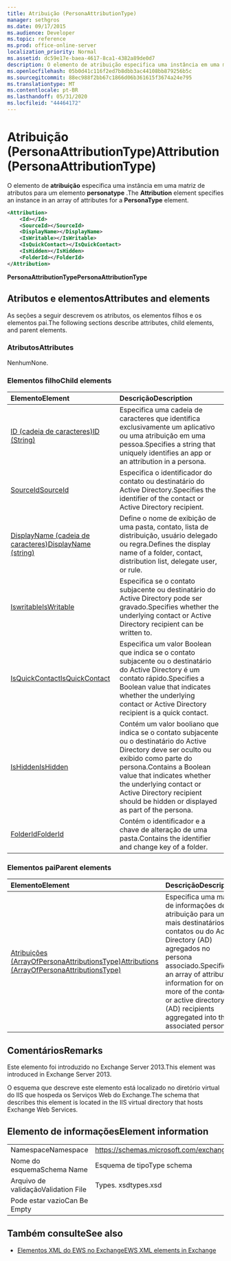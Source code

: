 ```yaml
---
title: Atribuição (PersonaAttributionType)
manager: sethgros
ms.date: 09/17/2015
ms.audience: Developer
ms.topic: reference
ms.prod: office-online-server
localization_priority: Normal
ms.assetid: dc59e17e-baea-4617-8ca1-4382a89de0d7
description: O elemento de atribuição especifica uma instância em uma matriz de atributos para um elemento Personatype.
ms.openlocfilehash: 05b0d41c116f2ed7b8dbb3ac44108bb879256b5c
ms.sourcegitcommit: 88ec988f2bb67c1866d06b361615f3674a24e795
ms.translationtype: MT
ms.contentlocale: pt-BR
ms.lasthandoff: 05/31/2020
ms.locfileid: "44464172"
---
```

# <a name="attribution-personaattributiontype"></a><span data-ttu-id="7e962-103">Atribuição (PersonaAttributionType)</span><span class="sxs-lookup"><span data-stu-id="7e962-103">Attribution (PersonaAttributionType)</span></span>

<span data-ttu-id="7e962-104">O elemento de **atribuição** especifica uma instância em uma matriz de atributos para um elemento **personatype** .</span><span class="sxs-lookup"><span data-stu-id="7e962-104">The **Attribution** element specifies an instance in an array of attributes for a **PersonaType** element.</span></span> 
  
```XML
<Attribution>
    <Id></Id>
    <SourceId></SourceId>
    <DisplayName></DisplayName>
    <IsWritable></IsWritable>
    <IsQuickContact></IsQuickContact>
    <IsHidden></IsHidden>
    <FolderId></FolderId>
</Attribution>
```

 <span data-ttu-id="7e962-105">**PersonaAttributionType**</span><span class="sxs-lookup"><span data-stu-id="7e962-105">**PersonaAttributionType**</span></span>
## <a name="attributes-and-elements"></a><span data-ttu-id="7e962-106">Atributos e elementos</span><span class="sxs-lookup"><span data-stu-id="7e962-106">Attributes and elements</span></span>

<span data-ttu-id="7e962-107">As seções a seguir descrevem os atributos, os elementos filhos e os elementos pai.</span><span class="sxs-lookup"><span data-stu-id="7e962-107">The following sections describe attributes, child elements, and parent elements.</span></span>
  
### <a name="attributes"></a><span data-ttu-id="7e962-108">Atributos</span><span class="sxs-lookup"><span data-stu-id="7e962-108">Attributes</span></span>

<span data-ttu-id="7e962-109">Nenhum</span><span class="sxs-lookup"><span data-stu-id="7e962-109">None.</span></span>
  
### <a name="child-elements"></a><span data-ttu-id="7e962-110">Elementos filho</span><span class="sxs-lookup"><span data-stu-id="7e962-110">Child elements</span></span>

|<span data-ttu-id="7e962-111">**Elemento**</span><span class="sxs-lookup"><span data-stu-id="7e962-111">**Element**</span></span>|<span data-ttu-id="7e962-112">**Descrição**</span><span class="sxs-lookup"><span data-stu-id="7e962-112">**Description**</span></span>|
|:-----|:-----|
|[<span data-ttu-id="7e962-113">ID (cadeia de caracteres)</span><span class="sxs-lookup"><span data-stu-id="7e962-113">ID (String)</span></span>](id-string.md) <br/> |<span data-ttu-id="7e962-114">Especifica uma cadeia de caracteres que identifica exclusivamente um aplicativo ou uma atribuição em uma pessoa.</span><span class="sxs-lookup"><span data-stu-id="7e962-114">Specifies a string that uniquely identifies an app or an attribution in a persona.</span></span>  <br/> |
|[<span data-ttu-id="7e962-115">SourceId</span><span class="sxs-lookup"><span data-stu-id="7e962-115">SourceId</span></span>](sourceid.md) <br/> |<span data-ttu-id="7e962-116">Especifica o identificador do contato ou destinatário do Active Directory.</span><span class="sxs-lookup"><span data-stu-id="7e962-116">Specifies the identifier of the contact or Active Directory recipient.</span></span>  <br/> |
|[<span data-ttu-id="7e962-117">DisplayName (cadeia de caracteres)</span><span class="sxs-lookup"><span data-stu-id="7e962-117">DisplayName (string)</span></span>](displayname-string.md) <br/> |<span data-ttu-id="7e962-118">Define o nome de exibição de uma pasta, contato, lista de distribuição, usuário delegado ou regra.</span><span class="sxs-lookup"><span data-stu-id="7e962-118">Defines the display name of a folder, contact, distribution list, delegate user, or rule.</span></span>  <br/> |
|[<span data-ttu-id="7e962-119">Iswritable</span><span class="sxs-lookup"><span data-stu-id="7e962-119">IsWritable</span></span>](iswritable.md) <br/> |<span data-ttu-id="7e962-120">Especifica se o contato subjacente ou destinatário do Active Directory pode ser gravado.</span><span class="sxs-lookup"><span data-stu-id="7e962-120">Specifies whether the underlying contact or Active Directory recipient can be written to.</span></span>  <br/> |
|[<span data-ttu-id="7e962-121">IsQuickContact</span><span class="sxs-lookup"><span data-stu-id="7e962-121">IsQuickContact</span></span>](isquickcontact.md) <br/> |<span data-ttu-id="7e962-122">Especifica um valor Boolean que indica se o contato subjacente ou o destinatário do Active Directory é um contato rápido.</span><span class="sxs-lookup"><span data-stu-id="7e962-122">Specifies a Boolean value that indicates whether the underlying contact or Active Directory recipient is a quick contact.</span></span>  <br/> |
|[<span data-ttu-id="7e962-123">IsHidden</span><span class="sxs-lookup"><span data-stu-id="7e962-123">IsHidden</span></span>](ishidden.md) <br/> |<span data-ttu-id="7e962-124">Contém um valor booliano que indica se o contato subjacente ou o destinatário do Active Directory deve ser oculto ou exibido como parte do persona.</span><span class="sxs-lookup"><span data-stu-id="7e962-124">Contains a Boolean value that indicates whether the underlying contact or Active Directory recipient should be hidden or displayed as part of the persona.</span></span>  <br/> |
|[<span data-ttu-id="7e962-125">FolderId</span><span class="sxs-lookup"><span data-stu-id="7e962-125">FolderId</span></span>](folderid.md) <br/> |<span data-ttu-id="7e962-126">Contém o identificador e a chave de alteração de uma pasta.</span><span class="sxs-lookup"><span data-stu-id="7e962-126">Contains the identifier and change key of a folder.</span></span>  <br/> |
   
### <a name="parent-elements"></a><span data-ttu-id="7e962-127">Elementos pai</span><span class="sxs-lookup"><span data-stu-id="7e962-127">Parent elements</span></span>

|<span data-ttu-id="7e962-128">**Elemento**</span><span class="sxs-lookup"><span data-stu-id="7e962-128">**Element**</span></span>|<span data-ttu-id="7e962-129">**Descrição**</span><span class="sxs-lookup"><span data-stu-id="7e962-129">**Description**</span></span>|
|:-----|:-----|
|[<span data-ttu-id="7e962-130">Atribuições (ArrayOfPersonaAttributionsType)</span><span class="sxs-lookup"><span data-stu-id="7e962-130">Attributions (ArrayOfPersonaAttributionsType)</span></span>](attributions-arrayofpersonaattributionstype.md) <br/> |<span data-ttu-id="7e962-131">Especifica uma matriz de informações de atribuição para um ou mais destinatários de contatos ou do Active Directory (AD) agregados no persona associado.</span><span class="sxs-lookup"><span data-stu-id="7e962-131">Specifies an array of attribution information for one or more of the contacts or active directory (AD) recipients aggregated into the associated persona.</span></span>  <br/> |
   
## <a name="remarks"></a><span data-ttu-id="7e962-132">Comentários</span><span class="sxs-lookup"><span data-stu-id="7e962-132">Remarks</span></span>

<span data-ttu-id="7e962-133">Este elemento foi introduzido no Exchange Server 2013.</span><span class="sxs-lookup"><span data-stu-id="7e962-133">This element was introduced in Exchange Server 2013.</span></span>
  
<span data-ttu-id="7e962-134">O esquema que descreve este elemento está localizado no diretório virtual do IIS que hospeda os Serviços Web do Exchange.</span><span class="sxs-lookup"><span data-stu-id="7e962-134">The schema that describes this element is located in the IIS virtual directory that hosts Exchange Web Services.</span></span>
  
## <a name="element-information"></a><span data-ttu-id="7e962-135">Elemento de informações</span><span class="sxs-lookup"><span data-stu-id="7e962-135">Element information</span></span>

|||
|:-----|:-----|
|<span data-ttu-id="7e962-136">Namespace</span><span class="sxs-lookup"><span data-stu-id="7e962-136">Namespace</span></span>  <br/> |https://schemas.microsoft.com/exchange/services/2006/types  <br/> |
|<span data-ttu-id="7e962-137">Nome do esquema</span><span class="sxs-lookup"><span data-stu-id="7e962-137">Schema Name</span></span>  <br/> |<span data-ttu-id="7e962-138">Esquema de tipo</span><span class="sxs-lookup"><span data-stu-id="7e962-138">Type schema</span></span>  <br/> |
|<span data-ttu-id="7e962-139">Arquivo de validação</span><span class="sxs-lookup"><span data-stu-id="7e962-139">Validation File</span></span>  <br/> |<span data-ttu-id="7e962-140">Types. xsd</span><span class="sxs-lookup"><span data-stu-id="7e962-140">types.xsd</span></span>  <br/> |
|<span data-ttu-id="7e962-141">Pode estar vazio</span><span class="sxs-lookup"><span data-stu-id="7e962-141">Can Be Empty</span></span>  <br/> ||
   
## <a name="see-also"></a><span data-ttu-id="7e962-142">Também consulte</span><span class="sxs-lookup"><span data-stu-id="7e962-142">See also</span></span>

- [<span data-ttu-id="7e962-143">Elementos XML do EWS no Exchange</span><span class="sxs-lookup"><span data-stu-id="7e962-143">EWS XML elements in Exchange</span></span>](ews-xml-elements-in-exchange.md)

